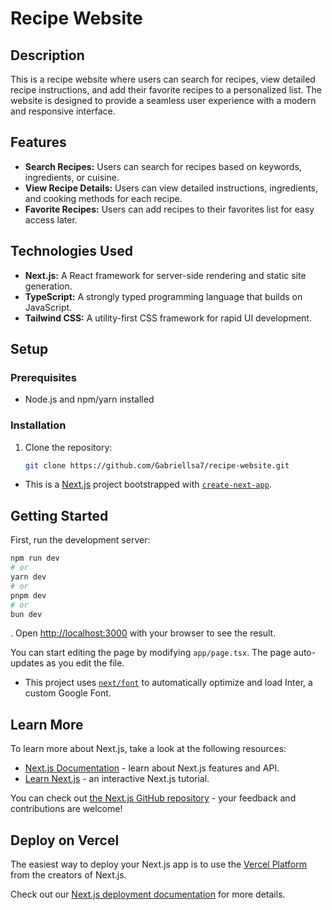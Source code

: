 # Recipe Website

## Description

This is a recipe website where users can search for recipes, view detailed recipe instructions, and add their favorite recipes to a personalized list. The website is designed to provide a seamless user experience with a modern and responsive interface.

## Features

- **Search Recipes:** Users can search for recipes based on keywords, ingredients, or cuisine.
- **View Recipe Details:** Users can view detailed instructions, ingredients, and cooking methods for each recipe.
- **Favorite Recipes:** Users can add recipes to their favorites list for easy access later.

## Technologies Used

- **Next.js:** A React framework for server-side rendering and static site generation.
- **TypeScript:** A strongly typed programming language that builds on JavaScript.
- **Tailwind CSS:** A utility-first CSS framework for rapid UI development.

## Setup

### Prerequisites

- Node.js and npm/yarn installed

### Installation

1. Clone the repository:
   ```bash
   git clone https://github.com/Gabriellsa7/recipe-website.git

- This is a [Next.js](https://nextjs.org/) project bootstrapped with [`create-next-app`](https://github.com/vercel/next.js/tree/canary/packages/create-next-app).

## Getting Started

First, run the development server:

```bash
npm run dev
# or
yarn dev
# or
pnpm dev
# or
bun dev
```

. Open [http://localhost:3000](http://localhost:3000) with your browser to see the result.

You can start editing the page by modifying `app/page.tsx`. The page auto-updates as you edit the file.

- This project uses [`next/font`](https://nextjs.org/docs/basic-features/font-optimization) to automatically optimize and load Inter, a custom Google Font.

## Learn More

To learn more about Next.js, take a look at the following resources:

- [Next.js Documentation](https://nextjs.org/docs) - learn about Next.js features and API.
- [Learn Next.js](https://nextjs.org/learn) - an interactive Next.js tutorial.

You can check out [the Next.js GitHub repository](https://github.com/vercel/next.js/) - your feedback and contributions are welcome!

## Deploy on Vercel

The easiest way to deploy your Next.js app is to use the [Vercel Platform](https://vercel.com/new?utm_medium=default-template&filter=next.js&utm_source=create-next-app&utm_campaign=create-next-app-readme) from the creators of Next.js.

Check out our [Next.js deployment documentation](https://nextjs.org/docs/deployment) for more details.
